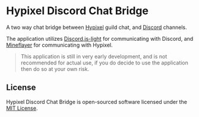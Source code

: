 Hypixel Discord Chat Bridge
===========================

A two way chat bridge between [Hypixel](https://hypixel.net/) guild chat, and [Discord](https://discord.com/) channels.

The application utilizes [Discord.js-light](https://github.com/timotejroiko/discord.js-light) for communicating with Discord, and [Mineflayer](https://github.com/PrismarineJS/mineflayer) for communicating with Hypixel.

> This application is still in very early development, and is not recommended for actual use, if you do decide to use the application then do so at your own risk.

## License

Hypixel Discord Chat Bridge is open-sourced software licensed under the [MIT License](https://opensource.org/licenses/MIT).
